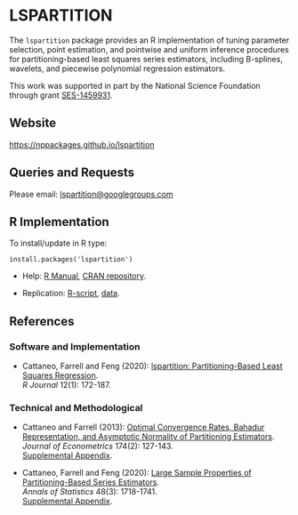 # LSPARTITION

The `lspartition` package provides an R implementation of tuning parameter selection, point estimation, and pointwise and uniform inference procedures for partitioning-based least squares series estimators, including B-splines, wavelets, and piecewise polynomial regression estimators.

This work was supported in part by the National Science Foundation through grant [SES-1459931](https://www.nsf.gov/awardsearch/showAward?AWD_ID=1459931).

## Website

https://nppackages.github.io/lspartition

## Queries and Requests

Please email: [lspartition@googlegroups.com](mailto:lspartition@googlegroups.com)

## R Implementation
To install/update in R type:
```
install.packages('lspartition')
```
- Help: [R Manual](https://cran.r-project.org/web/packages/lspartition/lspartition.pdf), [CRAN repository](https://cran.r-project.org/package=lspartition).

- Replication: [R-script](R/lspartition_illustration.R), [data](R/bikeSharing.csv).

## References

### Software and Implementation

- Cattaneo, Farrell and Feng (2020): [lspartition: Partitioning-Based Least Squares Regression](https://rdpackages.github.io/references/Cattaneo-Farrell-Feng_2020_R.pdf).<br>
_R Journal_ 12(1): 172-187.

### Technical and Methodological

- Cattaneo and Farrell (2013): [Optimal Convergence Rates, Bahadur Representation, and Asymptotic Normality of Partitioning Estimators](https://rdpackages.github.io/references/Cattaneo-Farrell_2013_JoE.pdf).<br>
_Journal of Econometrics_ 174(2): 127-143.<br>
[Supplemental Appendix](https://rdpackages.github.io/references/Cattaneo-Farrell_2013_JoE--Supplemental.pdf).

- Cattaneo, Farrell and Feng (2020): [Large Sample Properties of Partitioning-Based Series Estimators](https://rdpackages.github.io/references/Cattaneo-Farrell-Feng_2020_AoS.pdf).<br>
_Annals of Statistics_ 48(3): 1718-1741.<br>
[Supplemental Appendix](https://rdpackages.github.io/references/Cattaneo-Farrell-Feng_2020_AoS--Supplemental.pdf).

<br><br>
